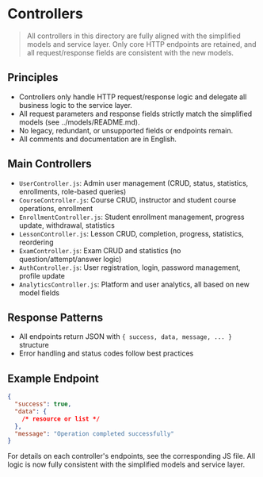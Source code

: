 # Controllers

> All controllers in this directory are fully aligned with the simplified models and service layer. Only core HTTP endpoints are retained, and all request/response fields are consistent with the new models.

## Principles

- Controllers only handle HTTP request/response logic and delegate all business logic to the service layer.
- All request parameters and response fields strictly match the simplified models (see ../models/README.md).
- No legacy, redundant, or unsupported fields or endpoints remain.
- All comments and documentation are in English.

## Main Controllers

- `UserController.js`: Admin user management (CRUD, status, statistics, enrollments, role-based queries)
- `CourseController.js`: Course CRUD, instructor and student course operations, enrollment
- `EnrollmentController.js`: Student enrollment management, progress update, withdrawal, statistics
- `LessonController.js`: Lesson CRUD, completion, progress, statistics, reordering
- `ExamController.js`: Exam CRUD and statistics (no question/attempt/answer logic)
- `AuthController.js`: User registration, login, password management, profile update
- `AnalyticsController.js`: Platform and user analytics, all based on new model fields

## Response Patterns

- All endpoints return JSON with `{ success, data, message, ... }` structure
- Error handling and status codes follow best practices

## Example Endpoint

```json
{
  "success": true,
  "data": {
    /* resource or list */
  },
  "message": "Operation completed successfully"
}
```

For details on each controller's endpoints, see the corresponding JS file. All logic is now fully consistent with the simplified models and service layer.
